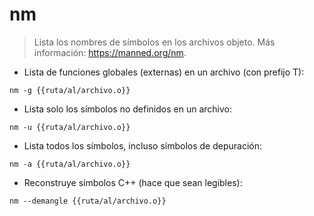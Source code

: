 # nm

> Lista los nombres de símbolos en los archivos objeto.
> Más información: <https://manned.org/nm>.

- Lista de funciones globales (externas) en un archivo (con prefijo T):

`nm -g {{ruta/al/archivo.o}}`

- Lista solo los símbolos no definidos en un archivo:

`nm -u {{ruta/al/archivo.o}}`

- Lista todos los símbolos, incluso símbolos de depuración:

`nm -a {{ruta/al/archivo.o}}`

- Reconstruye símbolos C++ (hace que sean legibles):

`nm --demangle {{ruta/al/archivo.o}}`
